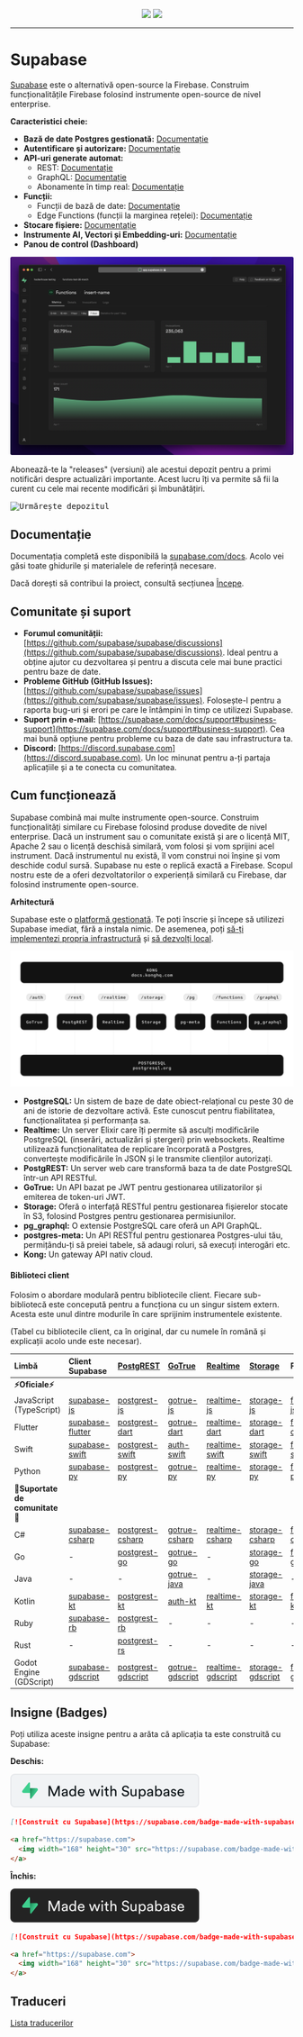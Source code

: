 <p align="center">
<img src="https://user-images.githubusercontent.com/8291514/213727234-cda046d6-28c6-491a-b284-b86c5cede25d.png#gh-light-mode-only">
<img src="https://user-images.githubusercontent.com/8291514/213727225-56186826-bee8-43b5-9b15-86e839d89393.png#gh-dark-mode-only">
</p>

---

# Supabase

[Supabase](https://supabase.com) este o alternativă open-source la Firebase. Construim funcționalitățile Firebase folosind instrumente open-source de nivel enterprise.

**Caracteristici cheie:**

*   **Bază de date Postgres gestionată:** [Documentație](https://supabase.com/docs/guides/database)
*   **Autentificare și autorizare:** [Documentație](https://supabase.com/docs/guides/auth)
*   **API-uri generate automat:**
    *   REST: [Documentație](https://supabase.com/docs/guides/api)
    *   GraphQL: [Documentație](https://supabase.com/docs/guides/graphql)
    *   Abonamente în timp real: [Documentație](https://supabase.com/docs/guides/realtime)
*   **Funcții:**
    *   Funcții de bază de date: [Documentație](https://supabase.com/docs/guides/database/functions)
    *   Edge Functions (funcții la marginea rețelei): [Documentație](https://supabase.com/docs/guides/functions)
*   **Stocare fișiere:** [Documentație](https://supabase.com/docs/guides/storage)
* **Instrumente AI, Vectori și Embedding-uri:** [Documentație](https://supabase.com/docs/guides/ai)
*   **Panou de control (Dashboard)**

![Panou de control Supabase](https://raw.githubusercontent.com/supabase/supabase/master/apps/www/public/images/github/supabase-dashboard.png)

Abonează-te la "releases" (versiuni) ale acestui depozit pentru a primi notificări despre actualizări importante. Acest lucru îți va permite să fii la curent cu cele mai recente modificări și îmbunătățiri.

<kbd><img src="https://raw.githubusercontent.com/supabase/supabase/d5f7f413ab356dc1a92075cb3cee4e40a957d5b1/web/static/watch-repo.gif" alt="Urmărește depozitul"/></kbd>

## Documentație

Documentația completă este disponibilă la [supabase.com/docs](https://supabase.com/docs). Acolo vei găsi toate ghidurile și materialele de referință necesare.

Dacă dorești să contribui la proiect, consultă secțiunea [Începe](./../DEVELOPERS.md).

## Comunitate și suport

*   **Forumul comunității:** [https://github.com/supabase/supabase/discussions](https://github.com/supabase/supabase/discussions). Ideal pentru a obține ajutor cu dezvoltarea și pentru a discuta cele mai bune practici pentru baze de date.
*   **Probleme GitHub (GitHub Issues):** [https://github.com/supabase/supabase/issues](https://github.com/supabase/supabase/issues). Folosește-l pentru a raporta bug-uri și erori pe care le întâmpini în timp ce utilizezi Supabase.
*   **Suport prin e-mail:** [https://supabase.com/docs/support#business-support](https://supabase.com/docs/support#business-support). Cea mai bună opțiune pentru probleme cu baza de date sau infrastructura ta.
*   **Discord:** [https://discord.supabase.com](https://discord.supabase.com). Un loc minunat pentru a-ți partaja aplicațiile și a te conecta cu comunitatea.

## Cum funcționează

Supabase combină mai multe instrumente open-source. Construim funcționalități similare cu Firebase folosind produse dovedite de nivel enterprise. Dacă un instrument sau o comunitate există și are o licență MIT, Apache 2 sau o licență deschisă similară, vom folosi și vom sprijini acel instrument. Dacă instrumentul nu există, îl vom construi noi înșine și vom deschide codul sursă. Supabase nu este o replică exactă a Firebase. Scopul nostru este de a oferi dezvoltatorilor o experiență similară cu Firebase, dar folosind instrumente open-source.

**Arhitectură**

Supabase este o [platformă gestionată](https://supabase.com/dashboard). Te poți înscrie și începe să utilizezi Supabase imediat, fără a instala nimic. De asemenea, poți [să-ți implementezi propria infrastructură](https://supabase.com/docs/guides/hosting/overview) și [să dezvolți local](https://supabase.com/docs/guides/local-development).

![Arhitectură](./../apps/docs/public/img/supabase-architecture.svg)

*   **PostgreSQL:** Un sistem de baze de date obiect-relațional cu peste 30 de ani de istorie de dezvoltare activă. Este cunoscut pentru fiabilitatea, funcționalitatea și performanța sa.
*   **Realtime:** Un server Elixir care îți permite să asculți modificările PostgreSQL (inserări, actualizări și ștergeri) prin websockets. Realtime utilizează funcționalitatea de replicare încorporată a Postgres, convertește modificările în JSON și le transmite clienților autorizați.
*   **PostgREST:** Un server web care transformă baza ta de date PostgreSQL într-un API RESTful.
*   **GoTrue:** Un API bazat pe JWT pentru gestionarea utilizatorilor și emiterea de token-uri JWT.
*   **Storage:** Oferă o interfață RESTful pentru gestionarea fișierelor stocate în S3, folosind Postgres pentru gestionarea permisiunilor.
*   **pg_graphql:** O extensie PostgreSQL care oferă un API GraphQL.
*   **postgres-meta:** Un API RESTful pentru gestionarea Postgres-ului tău, permițându-ți să preiei tabele, să adaugi roluri, să execuți interogări etc.
*   **Kong:** Un gateway API nativ cloud.

#### Biblioteci client

Folosim o abordare modulară pentru bibliotecile client. Fiecare sub-bibliotecă este concepută pentru a funcționa cu un singur sistem extern. Acesta este unul dintre modurile în care sprijinim instrumentele existente.

(Tabel cu bibliotecile client, ca în original, dar cu numele în română și explicații acolo unde este necesar).

| Limbă                       | Client Supabase                                                     | [PostgREST](https://www.postgresql.org/)                                                                         | [GoTrue](https://github.com/supabase/gotrue)                                                                                | [Realtime](https://github.com/supabase/realtime)                                                                              | [Storage](https://github.com/supabase/storage-api)                                                                                 | Functions                                                                               |
| :-------------------------- | :------------------------------------------------------------------ | :-------------------------------------------------------------------------------- | :------------------------------------------------------------------------------------ | :----------------------------------------------------------------------------------- | :-------------------------------------------------------------------------------------- | :----------------------------------------------------------------------------------- |
| **⚡️Oficiale⚡️**          |                                                                     |                                                                                   |                                                                                      |                                                                                     |                                                                                        |                                                                                      |
| JavaScript (TypeScript)     | [supabase-js](https://github.com/supabase/supabase-js)               | [postgrest-js](https://github.com/supabase/postgrest-js)                             | [gotrue-js](https://github.com/supabase/gotrue-js)                                     | [realtime-js](https://github.com/supabase/realtime-js)                                 | [storage-js](https://github.com/supabase/storage-js)                                   | [functions-js](https://github.com/supabase/functions-js)                             |
| Flutter                     | [supabase-flutter](https://github.com/supabase/supabase-flutter)     | [postgrest-dart](https://github.com/supabase/postgrest-dart)                         | [gotrue-dart](https://github.com/supabase/gotrue-dart)                                 | [realtime-dart](https://github.com/supabase/realtime-dart)                             | [storage-dart](https://github.com/supabase/storage-dart)                               | [functions-dart](https://github.com/supabase/functions-dart)                         |
| Swift                      | [supabase-swift](https://github.com/supabase/supabase-swift)          | [postgrest-swift](https://github.com/supabase/supabase-swift/tree/main/Sources/PostgREST) | [auth-swift](https://github.com/supabase/supabase-swift/tree/main/Sources/Auth)     | [realtime-swift](https://github.com/supabase/supabase-swift/tree/main/Sources/Realtime) | [storage-swift](https://github.com/supabase/supabase-swift/tree/main/Sources/Storage) | [functions-swift](https://github.com/supabase/supabase-swift/tree/main/Sources/Functions) |
| Python                      | [supabase-py](https://github.com/supabase/supabase-py)               | [postgrest-py](https://github.com/supabase/postgrest-py)                             | [gotrue-py](https://github.com/supabase/gotrue-py)                                     | [realtime-py](https://github.com/supabase/realtime-py)                                 | [storage-py](https://github.com/supabase/storage-py)                                   | [functions-py](https://github.com/supabase/functions-py)                             |
| **💚Suportate de comunitate💚** |                                                                     |                                                                                   |                                                                                      |                                                                                     |                                                                                        |                                                                                      |
| C#                          | [supabase-csharp](https://github.com/supabase-community/supabase-csharp) | [postgrest-csharp](https://github.com/supabase-community/postgrest-csharp)           | [gotrue-csharp](https://github.com/supabase-community/gotrue-csharp)                 | [realtime-csharp](https://github.com/supabase-community/realtime-csharp)             | [storage-csharp](https://github.com/supabase-community/storage-csharp)                 | [functions-csharp](https://github.com/supabase-community/functions-csharp)           |
| Go                          | -                                                                   | [postgrest-go](https://github.com/supabase-community/postgrest-go)                     | [gotrue-go](https://github.com/supabase-community/gotrue-go)                           | -                                                                                   | [storage-go](https://github.com/supabase-community/storage-go)                       | [functions-go](https://github.com/supabase-community/functions-go)                   |
| Java                        | -                                                                   | -                                                                                   | [gotrue-java](https://github.com/supabase-community/gotrue-java)                       | -                                                                                   | [storage-java](https://github.com/supabase-community/storage-java)                   | -                                                                                   |
| Kotlin                      | [supabase-kt](https://github.com/supabase-community/supabase-kt)       | [postgrest-kt](https://github.com/supabase-community/supabase-kt/tree/master/Postgrest) | [auth-kt](https://github.com/supabase-community/supabase-kt/tree/master/Auth)         | [realtime-kt](https://github.com/supabase-community/supabase-kt/tree/master/Realtime)   | [storage-kt](https://github.com/supabase-community/supabase-kt/tree/master/Storage)   | [functions-kt](https://github.com/supabase-community/supabase-kt/tree/master/Functions) |
| Ruby                      | [supabase-rb](https://github.com/supabase-community/supabase-rb)      |      [postgrest-rb](https://github.com/supabase-community/postgrest-rb)                                                                             |    -                                                                                  |        -                                                                            |     -                                                                                 |          -                                                                          |
| Rust                      |      -                                                                 |       [postgrest-rs](https://github.com/supabase-community/postgrest-rs)                                                                            |      -                                                                                 |       -                                                                             |       -                                                                                |         -                                                                           |
| Godot Engine (GDScript)      |   [supabase-gdscript](https://github.com/supabase-community/godot-engine.supabase)                                                                  |        [postgrest-gdscript](https://github.com/supabase-community/postgrest-gdscript)                                                                            |        [gotrue-gdscript](https://github.com/supabase-community/gotrue-gdscript)                                                                                |    [realtime-gdscript](https://github.com/supabase-community/realtime-gdscript)                                                                                  |         [storage-gdscript](https://github.com/supabase-community/storage-gdscript)                                                                                 |  [functions-gdscript](https://github.com/supabase-community/functions-gdscript)                                                                                       |

## Insigne (Badges)

Poți utiliza aceste insigne pentru a arăta că aplicația ta este construită cu Supabase:

**Deschis:**

![Construit cu Supabase](./../apps/www/public/badge-made-with-supabase.svg)

```md
[![Construit cu Supabase](https://supabase.com/badge-made-with-supabase.svg)](https://supabase.com)
```

```html
<a href="https://supabase.com">
  <img width="168" height="30" src="https://supabase.com/badge-made-with-supabase.svg" alt="Construit cu Supabase" />
</a>
```

**Închis:**

![Construit cu Supabase (versiune închisă)](./../apps/www/public/badge-made-with-supabase-dark.svg)

```md
[![Construit cu Supabase](https://supabase.com/badge-made-with-supabase-dark.svg)](https://supabase.com)
```

```html
<a href="https://supabase.com">
  <img width="168" height="30" src="https://supabase.com/badge-made-with-supabase-dark.svg" alt="Construit cu Supabase" />
</a>
```

## Traduceri

[Lista traducerilor](./languages.md)

